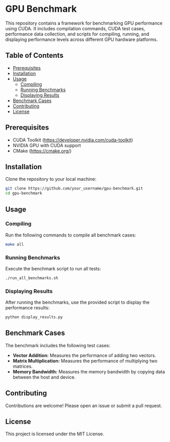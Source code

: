 # GPU Benchmark

This repository contains a framework for benchmarking GPU performance using CUDA. It includes compilation commands, CUDA test cases, performance data collection, and scripts for compiling, running, and displaying performance levels across different GPU hardware platforms.

## Table of Contents
- [Prerequisites](#prerequisites)
- [Installation](#installation)
- [Usage](#usage)
    - [Compiling](#compiling)
    - [Running Benchmarks](#running-benchmarks)
    - [Displaying Results](#displaying-results)
- [Benchmark Cases](#benchmark-cases)
- [Contributing](#contributing)
- [License](#license)

## Prerequisites
- CUDA Toolkit (https://developer.nvidia.com/cuda-toolkit)
- NVIDIA GPU with CUDA support
- CMake (https://cmake.org/)

## Installation
Clone the repository to your local machine:
```bash
git clone https://github.com/your_username/gpu-benchmark.git
cd gpu-benchmark
```

## Usage

### Compiling
Run the following commands to compile all benchmark cases:
```bash
make all
```

### Running Benchmarks
Execute the benchmark script to run all tests:
```bash
./run_all_benchmarks.sh
```

### Displaying Results
After running the benchmarks, use the provided script to display the performance results:
```bash
python display_results.py
```

## Benchmark Cases
The benchmark includes the following test cases:
- **Vector Addition:** Measures the performance of adding two vectors.
- **Matrix Multiplication:** Measures the performance of multiplying two matrices.
- **Memory Bandwidth:** Measures the memory bandwidth by copying data between the host and device.

## Contributing
Contributions are welcome! Please open an issue or submit a pull request.

## License
This project is licensed under the MIT License.